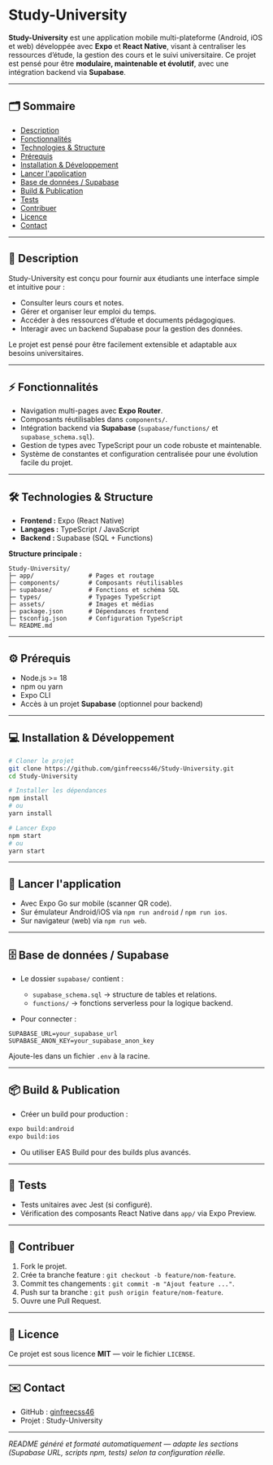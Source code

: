 # Study-University

**Study-University** est une application mobile multi-plateforme (Android, iOS et web) développée avec **Expo** et **React Native**, visant à centraliser les ressources d’étude, la gestion des cours et le suivi universitaire.
Ce projet est pensé pour être **modulaire, maintenable et évolutif**, avec une intégration backend via **Supabase**.

---

## 🗂 Sommaire

* [Description](#description)
* [Fonctionnalités](#fonctionnalités)
* [Technologies & Structure](#technologies--structure)
* [Prérequis](#prérequis)
* [Installation & Développement](#installation--développement)
* [Lancer l'application](#lancer-lapplication)
* [Base de données / Supabase](#base-de-donn%C3%A9es--supabase)
* [Build & Publication](#build--publication)
* [Tests](#tests)
* [Contribuer](#contribuer)
* [Licence](#licence)
* [Contact](#contact)

---

## 📄 Description

Study-University est conçu pour fournir aux étudiants une interface simple et intuitive pour :

* Consulter leurs cours et notes.
* Gérer et organiser leur emploi du temps.
* Accéder à des ressources d’étude et documents pédagogiques.
* Interagir avec un backend Supabase pour la gestion des données.

Le projet est pensé pour être facilement extensible et adaptable aux besoins universitaires.

---

## ⚡ Fonctionnalités

* Navigation multi-pages avec **Expo Router**.
* Composants réutilisables dans `components/`.
* Intégration backend via **Supabase** (`supabase/functions/` et `supabase_schema.sql`).
* Gestion de types avec TypeScript pour un code robuste et maintenable.
* Système de constantes et configuration centralisée pour une évolution facile du projet.

---

## 🛠 Technologies & Structure

* **Frontend :** Expo (React Native)
* **Langages :** TypeScript / JavaScript
* **Backend :** Supabase (SQL + Functions)

**Structure principale :**

```
Study-University/
├─ app/               # Pages et routage
├─ components/        # Composants réutilisables
├─ supabase/          # Fonctions et schéma SQL
├─ types/             # Typages TypeScript
├─ assets/            # Images et médias
├─ package.json       # Dépendances frontend
├─ tsconfig.json      # Configuration TypeScript
└─ README.md
```

---

## ⚙️ Prérequis

* Node.js >= 18
* npm ou yarn
* Expo CLI
* Accès à un projet **Supabase** (optionnel pour backend)

---

## 💻 Installation & Développement

```bash
# Cloner le projet
git clone https://github.com/ginfreecss46/Study-University.git
cd Study-University

# Installer les dépendances
npm install
# ou
yarn install

# Lancer Expo
npm start
# ou
yarn start
```

---




## 🚀 Lancer l'application

* Avec Expo Go sur mobile (scanner QR code).
* Sur émulateur Android/iOS via `npm run android` / `npm run ios`.
* Sur navigateur (web) via `npm run web`.

---

## 🗄 Base de données / Supabase

* Le dossier `supabase/` contient :

  * `supabase_schema.sql` → structure de tables et relations.
  * `functions/` → fonctions serverless pour la logique backend.

* Pour connecter :

```env
SUPABASE_URL=your_supabase_url
SUPABASE_ANON_KEY=your_supabase_anon_key
```

Ajoute-les dans un fichier `.env` à la racine.

---

## 📦 Build & Publication

* Créer un build pour production :

```bash
expo build:android
expo build:ios
```

* Ou utiliser EAS Build pour des builds plus avancés.

---

## 🧪 Tests

* Tests unitaires avec Jest (si configuré).
* Vérification des composants React Native dans `app/` via Expo Preview.

---

## 🤝 Contribuer

1. Fork le projet.
2. Crée ta branche feature : `git checkout -b feature/nom-feature`.
3. Commit tes changements : `git commit -m "Ajout feature ..."`.
4. Push sur ta branche : `git push origin feature/nom-feature`.
5. Ouvre une Pull Request.

---

## 📄 Licence

Ce projet est sous licence **MIT** — voir le fichier `LICENSE`.

---

## ✉️ Contact

* GitHub : [ginfreecss46](https://github.com/ginfreecss46)
* Projet : Study-University

---

*README généré et formaté automatiquement — adapte les sections (Supabase URL, scripts npm, tests) selon ta configuration réelle.*
